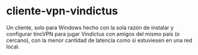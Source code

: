 # cliente-vpn-vindictus
Un cliente, solo para Windows hecho con la sola razón de instalar y configurar tincVPN para jugar Vindictus con amigos del mismo país (o cercano), con la menor cantidad de latencia como si estuviesen en una red local.
